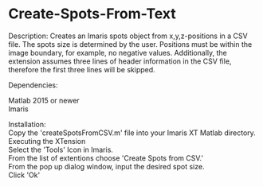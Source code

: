# Create-Spots-From-Text
Description:
  Creates an Imaris spots object from x,y,z-positions in a CSV file. The spots size is determined by the user. Positions must be within the image boundary, for example, no negative values. Additionally, the extension assumes three lines of header information in the CSV file, therefore the first three lines will be skipped.


  Dependencies:
  
   Matlab 2015 or newer  
   Imaris     
  
  Installation:       
    Copy the 'createSpotsFromCSV.m' file into your Imaris XT Matlab directory.     
    Executing the XTension       
    Select the 'Tools' Icon in Imaris.     
    From the list of extentions choose 'Create Spots from CSV.'     
    From the pop up dialog window, input the desired spot size.    
    Click 'Ok'    
